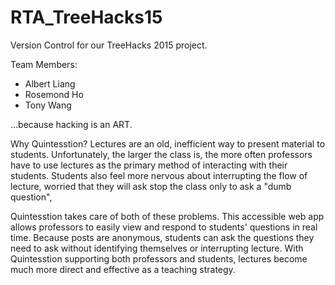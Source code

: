 # RTA_TreeHacks15
Version Control for our TreeHacks 2015 project.

Team Members:
- Albert Liang
- Rosemond Ho
- Tony Wang

...because hacking is an ART.





Why Quintesstion? 
Lectures are an old, inefficient way to present material to students. Unfortunately, the larger the class is, the more often professors have to use lectures as the primary method of interacting with their students. Students also feel more nervous about interrupting the flow of lecture, worried that they will ask stop the class only to ask a "dumb question",

Quintesstion takes care of both of these problems. This accessible web app allows professors to easily view and respond to students' questions in real time. Because posts are anonymous, students can ask the questions they need to ask without identifying themselves or interrupting lecture. With Quintesstion supporting both professors and students, lectures become much more direct and effective as a teaching strategy.



